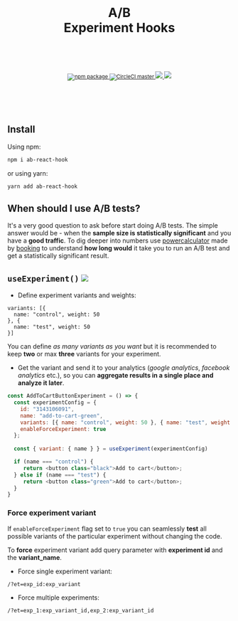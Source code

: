 <div align="center">
  <h1>
    <br/>
    <br/>
    A/B
    <br/>
    Experiment Hooks
    <br />
    <br />
  </h1>
  <sup>
    <br />
    <br />
    <a href="https://www.npmjs.com/package/ab-react-hook">
      <img src="https://img.shields.io/npm/v/ab-react-hook.svg" alt="npm package" />
    </a>
    <a href="https://circleci.com/gh/ju1i4n/ab-react-hook">
      <img src="https://img.shields.io/circleci/project/ju1i4n/ab-react-hook/master.svg" alt="CircleCI master" />
    </a>
    <a href="https://codecov.io/gh/ju1i4n/ab-react-hook">
      <img src="https://codecov.io/gh/ju1i4n/ab-react-hook/branch/master/graph/badge.svg" />
    </a>
    <a href="https://codesandbox.io/embed/ab-react-hook-playground-4crjn">
      <img src="https://img.shields.io/badge/demo-%20%20%20%F0%9F%9A%80-green.svg" />
    </a>
    <br />
  </sup>
  <br />
  <br />
</div>
<br />
<br />

## Install

Using npm:

```sh
npm i ab-react-hook
```

or using yarn:

```sh
yarn add ab-react-hook
```


## When should I use A/B tests?

It's a very good question to ask before start doing A/B tests. The simple answer would be - when the **sample size is statistically significant** and you have a **good traffic**. To dig deeper into numbers use [powercalculator](https://bookingcom.github.io/powercalculator/) made by [booking](https://bookingcom.github.io) to understand **how long would** it take you to run an A/B test and get a statistically significant result.


## ```useExperiment()``` [![][img-demo]](https://codesandbox.io/embed/ab-react-hook-playground-4crjn)


- Define experiment variants and weights:
```
variants: [{
  name: "control", weight: 50 
}, {
  name: "test", weight: 50
}]
```
You can define *as many variants as you want* but it is recommended to keep **two** or max **three** variants for your experiment.
- Get the variant and send it to your analytics (_google analytics_, _facebook analytics_ etc.), so you can **aggregate results in a single place and analyze it later**.


```js
const AddToCartButtonExperiment = () => {
  const experimentConfig = {
    id: "3143106091",
    name: "add-to-cart-green",
    variants: [{ name: "control", weight: 50 }, { name: "test", weight: 50 }]
    enableForceExperiment: true
  };
 
  const { variant: { name } } = useExperiment(experimentConfig)

  if (name === "control") {
     return <button class="black">Add to cart</button>;
  } else if (name === "test") {
     return <button class="green">Add to cart</button>;
  }
}
```

### Force experiment variant

If `enableForceExperiment` flag set to `true` you can seamlessly **test** all possible variants of the particular experiment without changing the code.


To **force** experiment variant add query parameter with **experiment id** and the **variant_name**.

- Force single experiment variant:
```
/?et=exp_id:exp_variant
```

- Force multiple experiments:
```
/?et=exp_1:exp_variant_id,exp_2:exp_variant_id
```

[img-demo]: https://img.shields.io/badge/demo-%20%20%20%F0%9F%9A%80-green.svg

